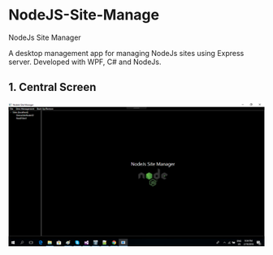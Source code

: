# NodeJS-Site-Manage
NodeJs Site Manager

A desktop management app for managing NodeJs sites using Express server. 
Developed with WPF, C# and NodeJs.

## 1. Central Screen
![alt text](https://github.com/andmitrou/NodeJS-Site-Manage/blob/master/NodeJsSiteManager/ScreenShots/1.png)
